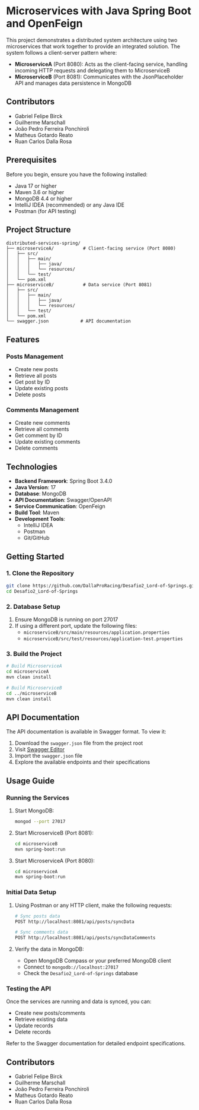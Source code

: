# Microservices with Java Spring Boot and OpenFeign

This project demonstrates a distributed system architecture using two microservices that work together to provide an integrated solution. The system follows a client-server pattern where:

- **MicroserviceA** (Port 8080): Acts as the client-facing service, handling incoming HTTP requests and delegating them to MicroserviceB
- **MicroserviceB** (Port 8081): Communicates with the JsonPlaceholder API and manages data persistence in MongoDB

## Contributors

* Gabriel Felipe Birck
* Guilherme Marschall
* João Pedro Ferreira Ponchiroli
* Matheus Gotardo Reato
* Ruan Carlos Dalla Rosa



## Prerequisites

Before you begin, ensure you have the following installed:
- Java 17 or higher
- Maven 3.6 or higher
- MongoDB 4.4 or higher
- IntelliJ IDEA (recommended) or any Java IDE
- Postman (for API testing)

## Project Structure

```
distributed-services-spring/
├── microserviceA/           # Client-facing service (Port 8080)
│   ├── src/
│   │   ├── main/
│   │   │   ├── java/
│   │   │   └── resources/
│   │   └── test/
│   └── pom.xml
├── microserviceB/           # Data service (Port 8081)
│   ├── src/
│   │   ├── main/
│   │   │   ├── java/
│   │   │   └── resources/
│   │   └── test/
│   └── pom.xml
└── swagger.json            # API documentation
```

## Features

### Posts Management
- Create new posts
- Retrieve all posts
- Get post by ID
- Update existing posts
- Delete posts

### Comments Management
- Create new comments
- Retrieve all comments
- Get comment by ID
- Update existing comments
- Delete comments

## Technologies

- **Backend Framework**: Spring Boot 3.4.0
- **Java Version**: 17
- **Database**: MongoDB
- **API Documentation**: Swagger/OpenAPI
- **Service Communication**: OpenFeign
- **Build Tool**: Maven
- **Development Tools**:
    - IntelliJ IDEA
    - Postman
    - Git/GitHub

## Getting Started

### 1. Clone the Repository
```bash
git clone https://github.com/DallaProRacing/Desafio2_Lord-of-Springs.git
cd Desafio2_Lord-of-Springs
```

### 2. Database Setup
1. Ensure MongoDB is running on port 27017
2. If using a different port, update the following files:
    - `microserviceB/src/main/resources/application.properties`
    - `microserviceB/src/test/resources/application-test.properties`

### 3. Build the Project
```bash
# Build MicroserviceA
cd microserviceA
mvn clean install

# Build MicroserviceB
cd ../microserviceB
mvn clean install
```

## API Documentation

The API documentation is available in Swagger format. To view it:

1. Download the `swagger.json` file from the project root
2. Visit [Swagger Editor](https://editor.swagger.io/)
3. Import the `swagger.json` file
4. Explore the available endpoints and their specifications

## Usage Guide

### Running the Services

1. Start MongoDB:
   ```bash
   mongod --port 27017
   ```

2. Start MicroserviceB (Port 8081):
   ```bash
   cd microserviceB
   mvn spring-boot:run
   ```

3. Start MicroserviceA (Port 8080):
   ```bash
   cd microserviceA
   mvn spring-boot:run
   ```

### Initial Data Setup

1. Using Postman or any HTTP client, make the following requests:
   ```bash
   # Sync posts data
   POST http://localhost:8081/api/posts/syncData

   # Sync comments data
   POST http://localhost:8081/api/posts/syncDataComments
   ```

2. Verify the data in MongoDB:
    - Open MongoDB Compass or your preferred MongoDB client
    - Connect to `mongodb://localhost:27017`
    - Check the `Desafio2_Lord-of-Springs` database

### Testing the API

Once the services are running and data is synced, you can:
- Create new posts/comments
- Retrieve existing data
- Update records
- Delete records

Refer to the Swagger documentation for detailed endpoint specifications.

## Contributors

* Gabriel Felipe Birck
* Guilherme Marschall
* João Pedro Ferreira Ponchiroli
* Matheus Gotardo Reato
* Ruan Carlos Dalla Rosa
